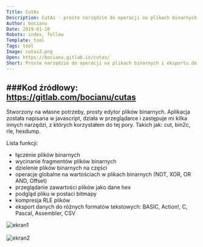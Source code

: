 ```yaml
---
Title: CutAs
Description: CutAs - proste narzędzie do operacji na plikach binarnych i eksportu do postaci tekstowej
Author: bocianu
Date: 2019-01-10
Robots: index, follow
Template: tool
Tags: tool
Image: cutas2.png
Open: https://bocianu.gitlab.io/cutas/
Short: Proste narzędzie do operacji na plikach binarnych i eksportu do postaci tekstowej, działające w przeglądarce.
---
```

###Kod źródłowy: https://gitlab.com/bocianu/cutas
---
Stworzony na własne potrzeby, prosty edytor plików binarnych. Aplikacja została napisana w javascript, działa w przeglądarce i zastępuje mi kilka innych narzędzi, z których korzystałem do tej pory. Takich jak: cut, bin2c, rle, hexdump.

Lista funkcji:
- łączenie plików binarnych
- wycinanie fragmentów plików binarnych
- dzielenie plików binarnych na części
- operacje globalne na wartościach w plikach binarnych (NOT, XOR, OR AND, Offset)
- przeglądanie zawartości plików jako dane hex
- podgląd pliku w postaci bitmapy
- kompresja RLE plików 
- eksport danych do różnych formatów tekstowych: BASIC, Action!, C, Pascal, Assembler, CSV

![ekran1](../assets/images/cutas1.png)
<br><br>
![ekran2](../assets/images/cutas2.png)
